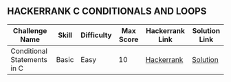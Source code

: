 ## HACKERRANK C CONDITIONALS AND LOOPS


| Challenge Name | Skill | Difficulty | Max Score | Hackerrank Link | Solution Link |
| --- | --- | --- | --- | --- | --- |
| Conditional Statements in C | Basic | Easy | 10 | [Hackerrank](https://www.hackerrank.com/challenges/conditional-statements-in-c) | [Solution](https://github.com/kg-0805/HackerRank-Solutions/blob/main/C%20PRACTICE/Conditionals%20and%20Loops/Conditional%20Statements%20in%20C/Soluction.c) |
